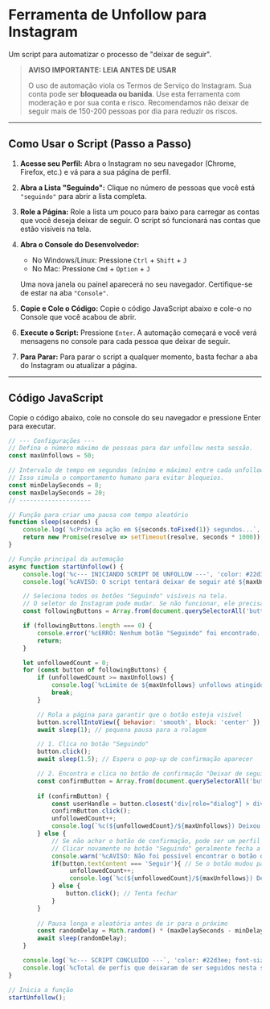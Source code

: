 # Ferramenta de Unfollow para Instagram

Um script para automatizar o processo de "deixar de seguir".

> **AVISO IMPORTANTE: LEIA ANTES DE USAR**
> 
> O uso de automação viola os Termos de Serviço do Instagram. Sua conta pode ser **bloqueada ou banida**. Use esta ferramenta com moderação e por sua conta e risco. Recomendamos não deixar de seguir mais de 150-200 pessoas por dia para reduzir os riscos.

---

## Como Usar o Script (Passo a Passo)

1.  **Acesse seu Perfil:** Abra o Instagram no seu navegador (Chrome, Firefox, etc.) e vá para a sua página de perfil.
2.  **Abra a Lista "Seguindo":** Clique no número de pessoas que você está `"seguindo"` para abrir a lista completa.
3.  **Role a Página:** Role a lista um pouco para baixo para carregar as contas que você deseja deixar de seguir. O script só funcionará nas contas que estão visíveis na tela.
4.  **Abra o Console do Desenvolvedor:**
    * No Windows/Linux: Pressione `Ctrl` + `Shift` + `J`
    * No Mac: Pressione `Cmd` + `Option` + `J`
    
    Uma nova janela ou painel aparecerá no seu navegador. Certifique-se de estar na aba `"Console"`.
5.  **Copie e Cole o Código:** Copie o código JavaScript abaixo e cole-o no Console que você acabou de abrir.
6.  **Execute o Script:** Pressione `Enter`. A automação começará e você verá mensagens no console para cada pessoa que deixar de seguir.
7.  **Para Parar:** Para parar o script a qualquer momento, basta fechar a aba do Instagram ou atualizar a página.

---

## Código JavaScript

Copie o código abaixo, cole no console do seu navegador e pressione Enter para executar.

```javascript
// --- Configurações ---
// Defina o número máximo de pessoas para dar unfollow nesta sessão.
const maxUnfollows = 50; 

// Intervalo de tempo em segundos (mínimo e máximo) entre cada unfollow.
// Isso simula o comportamento humano para evitar bloqueios.
const minDelaySeconds = 8;
const maxDelaySeconds = 20;
// --------------------

// Função para criar uma pausa com tempo aleatório
function sleep(seconds) {
    console.log(`%cPróxima ação em ${seconds.toFixed(1)} segundos...`, 'color: #84cc16');
    return new Promise(resolve => setTimeout(resolve, seconds * 1000));
}

// Função principal da automação
async function startUnfollow() {
    console.log('%c--- INICIANDO SCRIPT DE UNFOLLOW ---', 'color: #22d3ee; font-size: 16px; font-weight: bold;');
    console.log(`%cAVISO: O script tentará deixar de seguir até ${maxUnfollows} perfis.`, 'color: #f87171;');

    // Seleciona todos os botões "Seguindo" visíveis na tela.
    // O seletor do Instagram pode mudar. Se não funcionar, ele precisará ser atualizado.
    const followingButtons = Array.from(document.querySelectorAll('button')).filter(button => button.textContent === 'Seguindo');

    if (followingButtons.length === 0) {
        console.error('%cERRO: Nenhum botão "Seguindo" foi encontrado. Role a lista de "seguindo" para carregar os perfis e tente novamente.', 'color: #facc15;');
        return;
    }

    let unfollowedCount = 0;
    for (const button of followingButtons) {
        if (unfollowedCount >= maxUnfollows) {
            console.log(`%cLimite de ${maxUnfollows} unfollows atingido. Encerrando.`, 'color: #22c55e;');
            break;
        }

        // Rola a página para garantir que o botão esteja visível
        button.scrollIntoView({ behavior: 'smooth', block: 'center' });
        await sleep(1); // pequena pausa para a rolagem

        // 1. Clica no botão "Seguindo"
        button.click();
        await sleep(1.5); // Espera o pop-up de confirmação aparecer

        // 2. Encontra e clica no botão de confirmação "Deixar de seguir"
        const confirmButton = Array.from(document.querySelectorAll('button')).find(b => b.textContent === 'Deixar de seguir' && b.style.color === 'rgb(237, 73, 86)');
        
        if (confirmButton) {
            const userHandle = button.closest('div[role="dialog"] > div > div > div:nth-child(2) > div:nth-child(1) > div > div > span > a')?.textContent || 'usuário desconhecido';
            confirmButton.click();
            unfollowedCount++;
            console.log(`%c(${unfollowedCount}/${maxUnfollows}) Deixou de seguir: @${userHandle}`, 'color: #e879f9;');
        } else {
            // Se não achar o botão de confirmação, pode ser um perfil que não abriu o pop-up.
            // Clicar novamente no botão "Seguindo" geralmente fecha a ação.
            console.warn('%cAVISO: Não foi possível encontrar o botão de confirmação. Tentando fechar e pular para o próximo.', 'color: #facc15;');
            if(button.textContent === 'Seguir'){ // Se o botão mudou para 'Seguir', o unfollow funcionou
                 unfollowedCount++;
                 console.log(`%c(${unfollowedCount}/${maxUnfollows}) Deixou de seguir um perfil (método alternativo).`, 'color: #e879f9;');
            } else {
                button.click(); // Tenta fechar
            }
        }
        
        // Pausa longa e aleatória antes de ir para o próximo
        const randomDelay = Math.random() * (maxDelaySeconds - minDelaySeconds) + minDelaySeconds;
        await sleep(randomDelay);
    }

    console.log(`%c--- SCRIPT CONCLUÍDO ---`, 'color: #22d3ee; font-size: 16px; font-weight: bold;');
    console.log(`%cTotal de perfis que deixaram de ser seguidos nesta sessão: ${unfollowedCount}`, 'color: #22c55e;');
}

// Inicia a função
startUnfollow();
